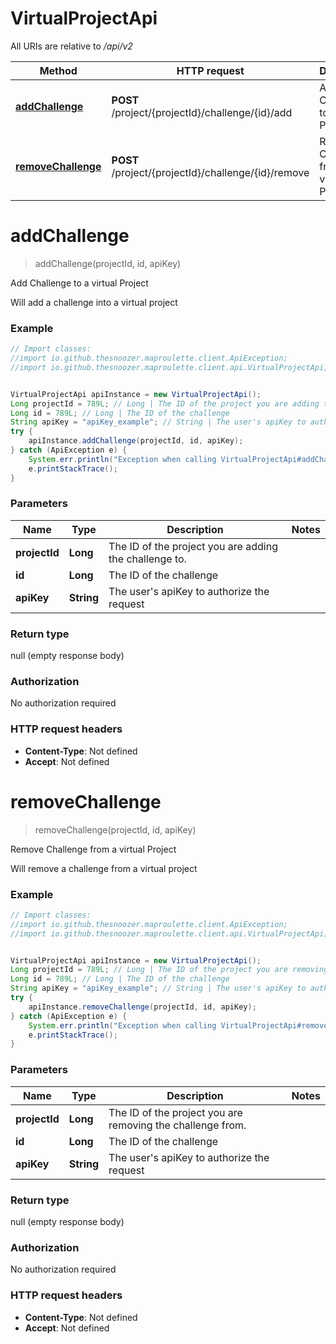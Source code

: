 # VirtualProjectApi

All URIs are relative to */api/v2*

Method | HTTP request | Description
------------- | ------------- | -------------
[**addChallenge**](VirtualProjectApi.md#addChallenge) | **POST** /project/{projectId}/challenge/{id}/add | Add Challenge to a virtual Project
[**removeChallenge**](VirtualProjectApi.md#removeChallenge) | **POST** /project/{projectId}/challenge/{id}/remove | Remove Challenge from a virtual Project

<a name="addChallenge"></a>
# **addChallenge**
> addChallenge(projectId, id, apiKey)

Add Challenge to a virtual Project

Will add a challenge into a virtual project

### Example
```java
// Import classes:
//import io.github.thesnoozer.maproulette.client.ApiException;
//import io.github.thesnoozer.maproulette.client.api.VirtualProjectApi;


VirtualProjectApi apiInstance = new VirtualProjectApi();
Long projectId = 789L; // Long | The ID of the project you are adding the challenge to.
Long id = 789L; // Long | The ID of the challenge
String apiKey = "apiKey_example"; // String | The user's apiKey to authorize the request
try {
    apiInstance.addChallenge(projectId, id, apiKey);
} catch (ApiException e) {
    System.err.println("Exception when calling VirtualProjectApi#addChallenge");
    e.printStackTrace();
}
```

### Parameters

Name | Type | Description  | Notes
------------- | ------------- | ------------- | -------------
 **projectId** | **Long**| The ID of the project you are adding the challenge to. |
 **id** | **Long**| The ID of the challenge |
 **apiKey** | **String**| The user&#x27;s apiKey to authorize the request |

### Return type

null (empty response body)

### Authorization

No authorization required

### HTTP request headers

 - **Content-Type**: Not defined
 - **Accept**: Not defined

<a name="removeChallenge"></a>
# **removeChallenge**
> removeChallenge(projectId, id, apiKey)

Remove Challenge from a virtual Project

Will remove a challenge from a virtual project

### Example
```java
// Import classes:
//import io.github.thesnoozer.maproulette.client.ApiException;
//import io.github.thesnoozer.maproulette.client.api.VirtualProjectApi;


VirtualProjectApi apiInstance = new VirtualProjectApi();
Long projectId = 789L; // Long | The ID of the project you are removing the challenge from.
Long id = 789L; // Long | The ID of the challenge
String apiKey = "apiKey_example"; // String | The user's apiKey to authorize the request
try {
    apiInstance.removeChallenge(projectId, id, apiKey);
} catch (ApiException e) {
    System.err.println("Exception when calling VirtualProjectApi#removeChallenge");
    e.printStackTrace();
}
```

### Parameters

Name | Type | Description  | Notes
------------- | ------------- | ------------- | -------------
 **projectId** | **Long**| The ID of the project you are removing the challenge from. |
 **id** | **Long**| The ID of the challenge |
 **apiKey** | **String**| The user&#x27;s apiKey to authorize the request |

### Return type

null (empty response body)

### Authorization

No authorization required

### HTTP request headers

 - **Content-Type**: Not defined
 - **Accept**: Not defined

